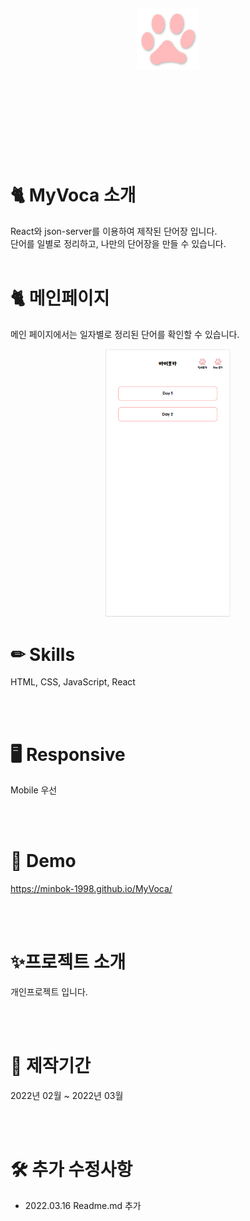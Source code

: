 <br>
<br>
<br>
<br>
<div align="center">
  <img src="./src/img/button.svg" width="100px">
</div>
<br>
<br>
<br>
<br>
<br>
<br>
<br>
<br>
  
# 🐈 MyVoca 소개
React와 json-server를 이용하여 제작된 단어장 입니다.<br>
단어를 일별로 정리하고, 나만의 단어장을 만들 수 있습니다.
<br>
<br>

# 🐈 메인페이지
메인 페이지에서는 일자별로 정리된 단어를 확인할 수 있습니다.
<div align="center">
  <img src="/readme/1.PNG" width="200px">
</div>


# ✏ Skills
HTML, CSS, JavaScript, React

<br>
<br>

# 🖥 Responsive
Mobile 우선

<br>
<br>

# 👀 Demo
https://minbok-1998.github.io/MyVoca/

<br>
<br>
 
# ✨프로젝트 소개
개인프로젝트 입니다.<br>

<br>
<br>

# 📆 제작기간
2022년 02월 ~ 2022년 03월

<br>
<br>

# 🛠 추가 수정사항
- 2022.03.16 Readme.md 추가